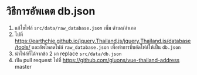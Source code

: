 # วิธีการอัพเดต db.json

1. แก้ไขไฟล์ `src/data/raw_database.json` เพิ่ม ตำบล/อำเภอ
2. ไปที่ https://earthchie.github.io/jquery.Thailand.js/jquery.Thailand.js/database/tools/ และอัพโหลดไฟล์ `raw_database.json` เพื่อทำการบีบอัดไฟล์ให้เป็น `db.json`
3. นำไฟล์ที่ได้จากข้อ 2 มา replace `src/data/db.json`
4. เปิด pull request ไปที่ https://github.com/gluons/vue-thailand-address master
